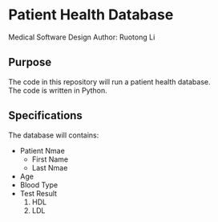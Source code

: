 # Patient Health Database
Medical Software Design
Author: Ruotong Li

## Purpose
The code in this repository will run a patient health database.  
The code is written in Python.

## Specifications
The database will contains:  
* Patient Nmae  
  + First Name  
  + Last Nmae  
* Age  
* Blood Type  
* Test Result  
  1. HDL  
  2. LDL  
